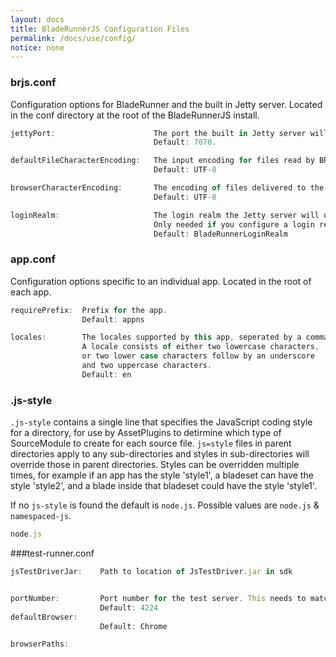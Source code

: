 ```yaml
---
layout: docs
title: BladeRunnerJS Configuration Files
permalink: /docs/use/config/
notice: none
---
```


### brjs.conf

Configuration options for BladeRunner and the built in Jetty server. Located in the conf directory at the root of the BladeRunnerJS install.

```js
jettyPort:						The port the built in Jetty server will bind to.
								Default: 7070.

defaultFileCharacterEncoding:	The input encoding for files read by BRJS.
								Default: UTF-8

browserCharacterEncoding:		The encoding of files delivered to the browser
								Default: UTF-8

loginRealm:						The login realm the Jetty server will use.
								Only needed if you configure a login realm.
								Default: BladeRunnerLoginRealm
```

### app.conf

Configuration options specific to an individual app. Located in the root of each app.

```js
requirePrefix:	Prefix for the app.
                Default: appns

locales:        The locales supported by this app, seperated by a comma.
                A locale consists of either two lowercase characters,
                or two lower case characters follow by an underscore
                and two uppercase characters.
                Default: en
```


### .js-style

`.js-style` contains a single line that specifies the JavaScript coding style for a directory,
	for use by AssetPlugins to detirmine which type of SourceModule to create for each source file.
`js=style` files in parent directories apply to any sub-directories and styles in sub-directories will override those in parent directories.
Styles can be overridden multiple times, for example if an app has the style 'style1', a bladeset can have the style 'style2',
	and a blade inside that bladeset could have the style 'style1'.

If no `js-style` is found the default is `node.js`.  Possible values are `node.js` &amp; `namespaced-js`.

```js
node.js
```
###test-runner.conf

```js
jsTestDriverJar:	Path to location of JsTestDriver.jar in sdk


portNumber:			Port number for the test server. This needs to match with localhost.
					Default: 4224
defaultBrowser:
					Default: Chrome

browserPaths:

```
